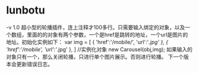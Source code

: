 # lunbotu
-v 1.0
超小型的轮播插件，连上注释才100多行。只需要输入绑定的对象，以及一个数组，里面的的对象有两个参数，一个是href是跳转的地址，一个url是图片的地址。初始化实例如下：
var img = [
           {
               'href':'/mobile/',
               'url':'*.jpg'
           },
           {
               'href':'/mobile',
               'url':'*.jpg'
           },
       ]
    //实例化对象
    new Carousel(obj,img);
    如果输入的对象只有一个，那么关闭轮播，只进行单个图片展示。否则进行轮播。
    下一个版本会更新错误日志。

